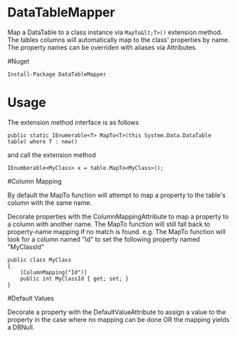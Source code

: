 # DataTableMapper
Map a DataTable to a class instance via `MapTo&lt;T>()` extension method. The tables columns will automatically map to the class' properties by name. The property names can be overriden with aliases via Attributes.

#Nuget

	Install-Package DataTableMapper

# Usage

The extension method interface is as follows

	public static IEnumerable<T> MapTo<T>(this System.Data.DataTable table) where T : new()


and call the extension method

	IEnumberable<MyClass> x = table.MapTo<MyClass>();
	
	
#Column Mapping

By default the MapTo function will attempt to map a property to the table's column with the same name.

Decorate properties with the ColumnMappingAttribute to map a property to a column with another name. The MapTo function will still fall back to property-name mapping if no match is found. e.g. The MapTo function will look for a column named "Id" to set the following property named "MyClassId"

	public class MyClass
	{
		[ColumnMapping("Id")]
		public int MyClassId { get; set; }
	}	
		
#Default Values

Decorate a property with the DefaultValueAttribute to assign a value to the property in the case where no mapping can be done OR the mapping yields a DBNull.	

